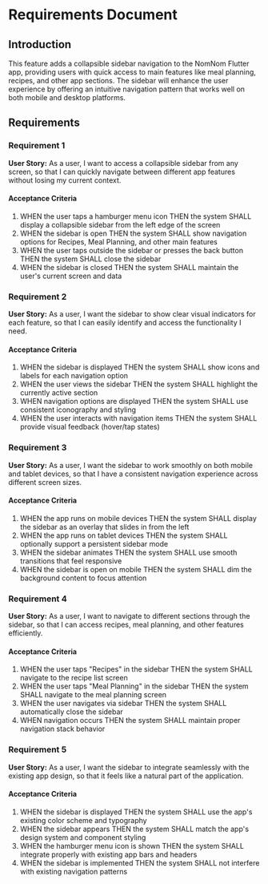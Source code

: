 # Requirements Document

## Introduction

This feature adds a collapsible sidebar navigation to the NomNom Flutter app, providing users with quick access to main features like meal planning, recipes, and other app sections. The sidebar will enhance the user experience by offering an intuitive navigation pattern that works well on both mobile and desktop platforms.

## Requirements

### Requirement 1

**User Story:** As a user, I want to access a collapsible sidebar from any screen, so that I can quickly navigate between different app features without losing my current context.

#### Acceptance Criteria

1. WHEN the user taps a hamburger menu icon THEN the system SHALL display a collapsible sidebar from the left edge of the screen
2. WHEN the sidebar is open THEN the system SHALL show navigation options for Recipes, Meal Planning, and other main features
3. WHEN the user taps outside the sidebar or presses the back button THEN the system SHALL close the sidebar
4. WHEN the sidebar is closed THEN the system SHALL maintain the user's current screen and data

### Requirement 2

**User Story:** As a user, I want the sidebar to show clear visual indicators for each feature, so that I can easily identify and access the functionality I need.

#### Acceptance Criteria

1. WHEN the sidebar is displayed THEN the system SHALL show icons and labels for each navigation option
2. WHEN the user views the sidebar THEN the system SHALL highlight the currently active section
3. WHEN navigation options are displayed THEN the system SHALL use consistent iconography and styling
4. WHEN the user interacts with navigation items THEN the system SHALL provide visual feedback (hover/tap states)

### Requirement 3

**User Story:** As a user, I want the sidebar to work smoothly on both mobile and tablet devices, so that I have a consistent navigation experience across different screen sizes.

#### Acceptance Criteria

1. WHEN the app runs on mobile devices THEN the system SHALL display the sidebar as an overlay that slides in from the left
2. WHEN the app runs on tablet devices THEN the system SHALL optionally support a persistent sidebar mode
3. WHEN the sidebar animates THEN the system SHALL use smooth transitions that feel responsive
4. WHEN the sidebar is open on mobile THEN the system SHALL dim the background content to focus attention

### Requirement 4

**User Story:** As a user, I want to navigate to different sections through the sidebar, so that I can access recipes, meal planning, and other features efficiently.

#### Acceptance Criteria

1. WHEN the user taps "Recipes" in the sidebar THEN the system SHALL navigate to the recipe list screen
2. WHEN the user taps "Meal Planning" in the sidebar THEN the system SHALL navigate to the meal planning screen
3. WHEN the user navigates via sidebar THEN the system SHALL automatically close the sidebar
4. WHEN navigation occurs THEN the system SHALL maintain proper navigation stack behavior

### Requirement 5

**User Story:** As a user, I want the sidebar to integrate seamlessly with the existing app design, so that it feels like a natural part of the application.

#### Acceptance Criteria

1. WHEN the sidebar is displayed THEN the system SHALL use the app's existing color scheme and typography
2. WHEN the sidebar appears THEN the system SHALL match the app's design system and component styling
3. WHEN the hamburger menu icon is shown THEN the system SHALL integrate properly with existing app bars and headers
4. WHEN the sidebar is implemented THEN the system SHALL not interfere with existing navigation patterns
